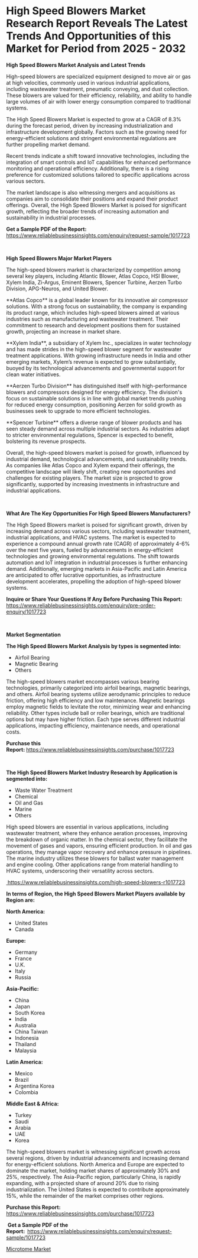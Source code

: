 <p><h1>High Speed Blowers Market Research Report Reveals The Latest Trends And Opportunities of this Market for Period from 2025 - 2032</h1></p><p><strong>High Speed Blowers Market Analysis and Latest Trends</strong></p>
<p><p>High-speed blowers are specialized equipment designed to move air or gas at high velocities, commonly used in various industrial applications, including wastewater treatment, pneumatic conveying, and dust collection. These blowers are valued for their efficiency, reliability, and ability to handle large volumes of air with lower energy consumption compared to traditional systems.</p><p>The High Speed Blowers Market is expected to grow at a CAGR of 8.3% during the forecast period, driven by increasing industrialization and infrastructure development globally. Factors such as the growing need for energy-efficient solutions and stringent environmental regulations are further propelling market demand. </p><p>Recent trends indicate a shift toward innovative technologies, including the integration of smart controls and IoT capabilities for enhanced performance monitoring and operational efficiency. Additionally, there is a rising preference for customized solutions tailored to specific applications across various sectors. </p><p>The market landscape is also witnessing mergers and acquisitions as companies aim to consolidate their positions and expand their product offerings. Overall, the High Speed Blowers Market is poised for significant growth, reflecting the broader trends of increasing automation and sustainability in industrial processes.</p></p>
<p><strong>Get a Sample PDF of the Report:&nbsp;</strong> <a href="https://www.reliablebusinessinsights.com/enquiry/request-sample/1017723?utm_campaign=2121&utm_medium=2&utm_source=Github&utm_content=ia&utm_term=17022025&utm_id=high-speed-blowers">https://www.reliablebusinessinsights.com/enquiry/request-sample/1017723</a></p>
<p>&nbsp;</p>
<p><strong>High Speed Blowers Major Market Players</strong></p>
<p><p>The high-speed blowers market is characterized by competition among several key players, including Atlantic Blower, Atlas Copco, HSI Blower, Xylem India, Zi-Argus, Eminent Blowers, Spencer Turbine, Aerzen Turbo Division, APG-Neuros, and United Blower. </p><p>**Atlas Copco** is a global leader known for its innovative air compressor solutions. With a strong focus on sustainability, the company is expanding its product range, which includes high-speed blowers aimed at various industries such as manufacturing and wastewater treatment. Their commitment to research and development positions them for sustained growth, projecting an increase in market share.</p><p>**Xylem India**, a subsidiary of Xylem Inc., specializes in water technology and has made strides in the high-speed blower segment for wastewater treatment applications. With growing infrastructure needs in India and other emerging markets, Xylem’s revenue is expected to grow substantially, buoyed by its technological advancements and governmental support for clean water initiatives.</p><p>**Aerzen Turbo Division** has distinguished itself with high-performance blowers and compressors designed for energy efficiency. The division's focus on sustainable solutions is in line with global market trends pushing for reduced energy consumption, positioning Aerzen for solid growth as businesses seek to upgrade to more efficient technologies.</p><p>**Spencer Turbine** offers a diverse range of blower products and has seen steady demand across multiple industrial sectors. As industries adapt to stricter environmental regulations, Spencer is expected to benefit, bolstering its revenue prospects.</p><p>Overall, the high-speed blowers market is poised for growth, influenced by industrial demand, technological advancements, and sustainability trends. As companies like Atlas Copco and Xylem expand their offerings, the competitive landscape will likely shift, creating new opportunities and challenges for existing players. The market size is projected to grow significantly, supported by increasing investments in infrastructure and industrial applications.</p></p>
<p>&nbsp;</p>
<p><strong>What Are The Key Opportunities For High Speed Blowers Manufacturers?</strong></p>
<p><p>The High Speed Blowers market is poised for significant growth, driven by increasing demand across various sectors, including wastewater treatment, industrial applications, and HVAC systems. The market is expected to experience a compound annual growth rate (CAGR) of approximately 4-6% over the next five years, fueled by advancements in energy-efficient technologies and growing environmental regulations. The shift towards automation and IoT integration in industrial processes is further enhancing demand. Additionally, emerging markets in Asia-Pacific and Latin America are anticipated to offer lucrative opportunities, as infrastructure development accelerates, propelling the adoption of high-speed blower systems.</p></p>
<p><strong>Inquire or Share Your Questions If Any Before Purchasing This Report:</strong> <a href="https://www.reliablebusinessinsights.com/enquiry/pre-order-enquiry/1017723?utm_campaign=2121&utm_medium=2&utm_source=Github&utm_content=ia&utm_term=17022025&utm_id=high-speed-blowers">https://www.reliablebusinessinsights.com/enquiry/pre-order-enquiry/1017723</a></p>
<p>&nbsp;</p>
<p><strong>Market Segmentation</strong></p>
<p><strong>The High Speed Blowers Market Analysis by types is segmented into:</strong></p>
<p><ul><li>Airfoil Bearing</li><li>Magnetic Bearing</li><li>Others</li></ul></p>
<p><p>The high-speed blowers market encompasses various bearing technologies, primarily categorized into airfoil bearings, magnetic bearings, and others. Airfoil bearing systems utilize aerodynamic principles to reduce friction, offering high efficiency and low maintenance. Magnetic bearings employ magnetic fields to levitate the rotor, minimizing wear and enhancing reliability. Other types include ball or roller bearings, which are traditional options but may have higher friction. Each type serves different industrial applications, impacting efficiency, maintenance needs, and operational costs.</p></p>
<p><strong>Purchase this Report:&nbsp;</strong><a href="https://www.reliablebusinessinsights.com/purchase/1017723?utm_campaign=2121&utm_medium=2&utm_source=Github&utm_content=ia&utm_term=17022025&utm_id=high-speed-blowers">https://www.reliablebusinessinsights.com/purchase/1017723</a></p>
<p>&nbsp;</p>
<p><strong>The High Speed Blowers Market Industry Research by Application is segmented into:</strong></p>
<p><ul><li>Waste Water Treatment</li><li>Chemical</li><li>Oil and Gas</li><li>Marine</li><li>Others</li></ul></p>
<p><p>High speed blowers are essential in various applications, including wastewater treatment, where they enhance aeration processes, improving the breakdown of organic matter. In the chemical sector, they facilitate the movement of gases and vapors, ensuring efficient production. In oil and gas operations, they manage vapor recovery and enhance pressure in pipelines. The marine industry utilizes these blowers for ballast water management and engine cooling. Other applications range from material handling to HVAC systems, underscoring their versatility across sectors.</p></p>
<p><a href="https://www.reliablebusinessinsights.com/high-speed-blowers-r1017723?utm_campaign=2121&utm_medium=2&utm_source=Github&utm_content=ia&utm_term=17022025&utm_id=high-speed-blowers">&nbsp;https://www.reliablebusinessinsights.com/high-speed-blowers-r1017723</a></p>
<p><strong>In terms of Region, the High Speed Blowers Market Players available by Region are:</strong></p>
<p>
    <p> <strong> North America: </strong>
        <ul>
            <li>United States</li>
            <li>Canada</li>
        </ul>
        </p> 
    <p> <strong> Europe: </strong>
        <ul>
            <li>Germany</li>
            <li>France</li>
            <li>U.K.</li>
            <li>Italy</li>
            <li>Russia</li>
        </ul>
        </p> 
    <p> <strong> Asia-Pacific: </strong>
        <ul>
            <li>China</li>
            <li>Japan</li>
            <li>South Korea</li>
            <li>India</li>
            <li>Australia</li>
            <li>China Taiwan</li>
            <li>Indonesia</li>
            <li>Thailand</li>
            <li>Malaysia</li>
        </ul>
        </p> 
    <p> <strong> Latin America: </strong>
        <ul>
            <li>Mexico</li>
            <li>Brazil</li>
            <li>Argentina Korea</li>
            <li>Colombia</li>
        </ul>
        </p> 
    <p> <strong> Middle East & Africa: </strong>
        <ul>
            <li>Turkey</li>
            <li>Saudi</li>
            <li>Arabia</li>
            <li>UAE</li>
            <li>Korea</li>
        </ul>
    </p>
    </p>
<p><p>The high-speed blowers market is witnessing significant growth across several regions, driven by industrial advancements and increasing demand for energy-efficient solutions. North America and Europe are expected to dominate the market, holding market shares of approximately 30% and 25%, respectively. The Asia-Pacific region, particularly China, is rapidly expanding, with a projected share of around 20% due to rising industrialization. The United States is expected to contribute approximately 15%, while the remainder of the market comprises other regions.</p></p>
<p><strong>Purchase this Report: </strong><a href="https://www.reliablebusinessinsights.com/purchase/1017723?utm_campaign=2121&utm_medium=2&utm_source=Github&utm_content=ia&utm_term=17022025&utm_id=high-speed-blowers">https://www.reliablebusinessinsights.com/purchase/1017723</a></p>
<p>&nbsp;<strong>Get a Sample PDF of the Report:&nbsp;&nbsp;</strong><a href="https://www.reliablebusinessinsights.com/enquiry/request-sample/1017723?utm_campaign=2121&utm_medium=2&utm_source=Github&utm_content=ia&utm_term=17022025&utm_id=high-speed-blowers">https://www.reliablebusinessinsights.com/enquiry/request-sample/1017723</a></p>
<p><strong></strong></p>
<p><p><a href="https://github.com/AshrafKhan865/Market-Research-Report-List-1/blob/main/microtome-market.md?utm_campaign=2121&utm_medium=2&utm_source=Github&utm_content=ia&utm_term=17022025&utm_id=high-speed-blowers">Microtome Market</a></p></p>